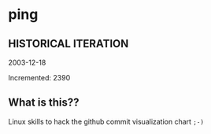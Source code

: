 # ping

## HISTORICAL ITERATION
2003-12-18

Incremented: 2390

## What is this?? 
Linux skills to hack the github commit visualization chart `;-)`
